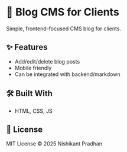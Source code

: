 # 📝 Blog CMS for Clients

Simple, frontend-focused CMS blog for clients.

## ✨ Features
- Add/edit/delete blog posts
- Mobile friendly
- Can be integrated with backend/markdown

## 🛠️ Built With
- HTML, CSS, JS

## 📄 License
MIT License © 2025 Nishikant Pradhan

